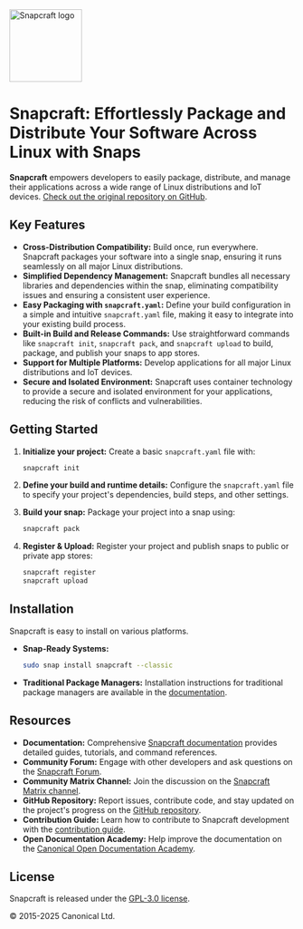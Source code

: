 <img src="https://dashboard.snapcraft.io/site_media/appmedia/2018/04/Snapcraft-logo-bird.png" alt="Snapcraft logo" style="height: 128px; display: block">

# Snapcraft: Effortlessly Package and Distribute Your Software Across Linux with Snaps

**Snapcraft** empowers developers to easily package, distribute, and manage their applications across a wide range of Linux distributions and IoT devices. [Check out the original repository on GitHub](https://github.com/canonical/snapcraft).

## Key Features

*   **Cross-Distribution Compatibility:** Build once, run everywhere.  Snapcraft packages your software into a single snap, ensuring it runs seamlessly on all major Linux distributions.
*   **Simplified Dependency Management:** Snapcraft bundles all necessary libraries and dependencies within the snap, eliminating compatibility issues and ensuring a consistent user experience.
*   **Easy Packaging with `snapcraft.yaml`:** Define your build configuration in a simple and intuitive `snapcraft.yaml` file, making it easy to integrate into your existing build process.
*   **Built-in Build and Release Commands:** Use straightforward commands like `snapcraft init`, `snapcraft pack`, and `snapcraft upload` to build, package, and publish your snaps to app stores.
*   **Support for Multiple Platforms:** Develop applications for all major Linux distributions and IoT devices.
*   **Secure and Isolated Environment:** Snapcraft uses container technology to provide a secure and isolated environment for your applications, reducing the risk of conflicts and vulnerabilities.

## Getting Started

1.  **Initialize your project:**  Create a basic `snapcraft.yaml` file with:

    ```bash
    snapcraft init
    ```

2.  **Define your build and runtime details:** Configure the `snapcraft.yaml` file to specify your project's dependencies, build steps, and other settings.
3.  **Build your snap:** Package your project into a snap using:

    ```bash
    snapcraft pack
    ```

4.  **Register & Upload:** Register your project and publish snaps to public or private app stores:

    ```bash
    snapcraft register
    snapcraft upload
    ```

## Installation

Snapcraft is easy to install on various platforms.

*   **Snap-Ready Systems:**

    ```bash
    sudo snap install snapcraft --classic
    ```

*   **Traditional Package Managers:**  Installation instructions for traditional package managers are available in the [documentation](https://documentation.ubuntu.com/snapcraft/stable/how-to/setup/set-up-snapcraft).

## Resources

*   **Documentation:**  Comprehensive [Snapcraft documentation](https://documentation.ubuntu.com/snapcraft/stable) provides detailed guides, tutorials, and command references.
*   **Community Forum:** Engage with other developers and ask questions on the [Snapcraft Forum](https://forum.snapcraft.io).
*   **Community Matrix Channel:**  Join the discussion on the [Snapcraft Matrix channel](https://matrix.to/#/#snapcraft:ubuntu.com).
*   **GitHub Repository:**  Report issues, contribute code, and stay updated on the project's progress on the [GitHub repository](https://github.com/canonical/snapcraft/issues).
*   **Contribution Guide:** Learn how to contribute to Snapcraft development with the [contribution guide](CONTRIBUTING.md).
*   **Open Documentation Academy:**  Help improve the documentation on the [Canonical Open Documentation Academy](https://github.com/canonical/open-documentation-academy).

## License

Snapcraft is released under the [GPL-3.0 license](LICENSE).

© 2015-2025 Canonical Ltd.